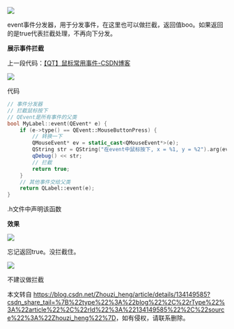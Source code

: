  

![](https://img-blog.csdnimg.cn/4061f352f5434d169a4de8235ac99488.png)

event事件分发器，用于分发事件，在这里也可以做拦截，返回值boo。如果返回的是true代表拦截处理，不再向下分发。

**展示事件拦截**

上一段代码：[【QT】鼠标常用事件-CSDN博客](https://blog.csdn.net/Zhouzi_heng/article/details/134128618?csdn_share_tail=%7B%22type%22%3A%22blog%22%2C%22rType%22%3A%22article%22%2C%22rId%22%3A%22134128618%22%2C%22source%22%3A%22Zhouzi_heng%22%7D "【QT】鼠标常用事件-CSDN博客")

![](https://img-blog.csdnimg.cn/21f245732c184b95843c384342caa6fc.png)

代码

```cpp
// 事件分发器
// 拦截鼠标按下
// QEvent是所有事件的父类
bool MyLabel::event(QEvent* e) {
    if (e->type() == QEvent::MouseButtonPress) {
        // 转换一下
        QMouseEvent* ev = static_cast<QMouseEvent*>(e);
        QString str = QString("在event中鼠标按下, x = %1, y = %2").arg(ev->x()).arg(ev->y());
        qDebug() << str;
        // 拦截
        return true;
    }
    // 其他事件交给父类
    return QLabel::event(e);
}
```

.h文件中声明该函数

**效果**

![](https://img-blog.csdnimg.cn/1f44e33d0ab545578262c89fec5f1103.png)

忘记返回true。没拦截住。

![](https://img-blog.csdnimg.cn/8c8182cf1af745059314f6712ba79cc5.png)

不建议做拦截

本文转自 <https://blog.csdn.net/Zhouzi_heng/article/details/134149585?csdn_share_tail=%7B%22type%22%3A%22blog%22%2C%22rType%22%3A%22article%22%2C%22rId%22%3A%22134149585%22%2C%22source%22%3A%22Zhouzi_heng%22%7D>，如有侵权，请联系删除。